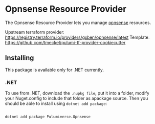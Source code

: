 # Opnsense Resource Provider

The Opnsense Resource Provider lets you manage [opnsense](https://www.pulumi.com/registry/packages/opnsense/) resources.

Upstream terraform provider: https://registry.terraform.io/providers/gxben/opnsense/latest
Template: https://github.com/tmeckel/pulumi-tf-provider-cookiecutter

## Installing

This package is available only for .NET currently.

### .NET

To use from .NET, download the `.nupkg file`, put it into a folder, modify your Nuget.config to include that folder as apackage source. Then you should be able to install using `dotnet add package`:

```bash

dotnet add package Pulumiverse.Opnsense
```
